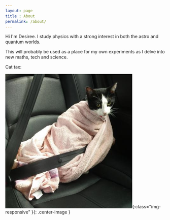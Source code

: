 ```yaml
---
layout: page
title : About
permalink: /about/
---
```


Hi I'm Desiree. I study physics with a strong interest in both the astro and quantum worlds. 

This will probably be used as a place for my own experiments as I delve into new maths, tech and science. 

Cat tax: 

![miso bb](/miso.jpg){:class="img-responsive" }{: .center-image }
